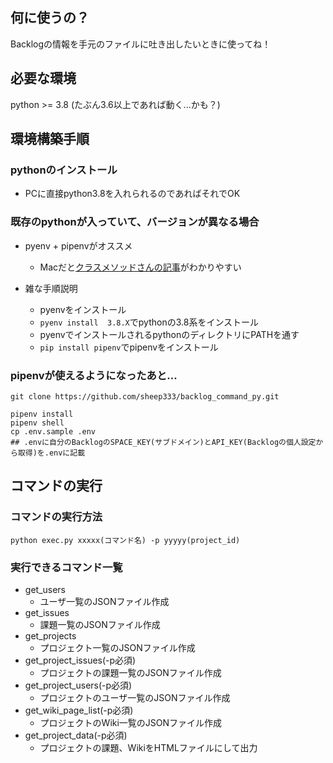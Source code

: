 ## 何に使うの？
Backlogの情報を手元のファイルに吐き出したいときに使ってね！

## 必要な環境
python >= 3.8
(たぶん3.6以上であれば動く...かも？)

## 環境構築手順
### pythonのインストール
- PCに直接python3.8を入れられるのであればそれでOK

### 既存のpythonが入っていて、バージョンが異なる場合
- pyenv + pipenvがオススメ
  - Macだと[クラスメソッドさんの記事](https://dev.classmethod.jp/articles/environment_to_pipenv-pyenv/)がわかりやすい

- 雑な手順説明
  - pyenvをインストール
  - `pyenv install  3.8.X`でpythonの3.8系をインストール
  - pyenvでインストールされるpythonのディレクトリにPATHを通す
  - `pip install pipenv`でpipenvをインストール


### pipenvが使えるようになったあと...

```
git clone https://github.com/sheep333/backlog_command_py.git

pipenv install
pipenv shell
cp .env.sample .env
## .envに自分のBacklogのSPACE_KEY(サブドメイン)とAPI_KEY(Backlogの個人設定から取得)を.envに記載
```

## コマンドの実行
### コマンドの実行方法

```
python exec.py xxxxx(コマンド名) -p yyyyy(project_id)
```

### 実行できるコマンド一覧
- get_users
  - ユーザ一覧のJSONファイル作成
- get_issues
  - 課題一覧のJSONファイル作成
- get_projects
  - プロジェクト一覧のJSONファイル作成
- get_project_issues(-p必須)
  - プロジェクトの課題一覧のJSONファイル作成
- get_project_users(-p必須)
  - プロジェクトのユーザ一覧のJSONファイル作成
- get_wiki_page_list(-p必須)
  - プロジェクトのWiki一覧のJSONファイル作成
- get_project_data(-p必須)
  - プロジェクトの課題、WikiをHTMLファイルにして出力
